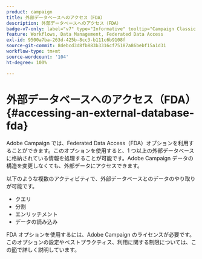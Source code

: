 ```yaml
---
product: campaign
title: 外部データベースへのアクセス（FDA）
description: 外部データベースへのアクセス（FDA）
badge-v7-only: label="v7" type="Informative" tooltip="Campaign Classic v7 にのみ適用されます"
feature: Workflows, Data Management, Federated Data Access
exl-id: 9500a7ba-263d-425b-8cc3-b111c6b9108f
source-git-commit: 8debcd3d8fb883b3316cf75187a86bebf15a1d31
workflow-type: tm+mt
source-wordcount: '104'
ht-degree: 100%

---
```


# 外部データベースへのアクセス（FDA）{#accessing-an-external-database-fda}



Adobe Campaign では、Federated Data Access（FDA）オプションを利用することができます。このオプションを使用すると、1 つ以上の外部データベースに格納されている情報を処理することが可能です。Adobe Campaign データの構造を変更しなくても、外部データにアクセスできます。

以下のような複数のアクティビティで、外部データベースとのデータのやり取りが可能です。

* クエリ
* 分割
* エンリッチメント
* データの読み込み

FDA オプションを使用するには、Adobe Campaign のライセンスが必要です。このオプションの設定やベストプラクティス、利用に関する制限については、この[節](../../installation/using/about-fda.md)で詳しく説明しています。
